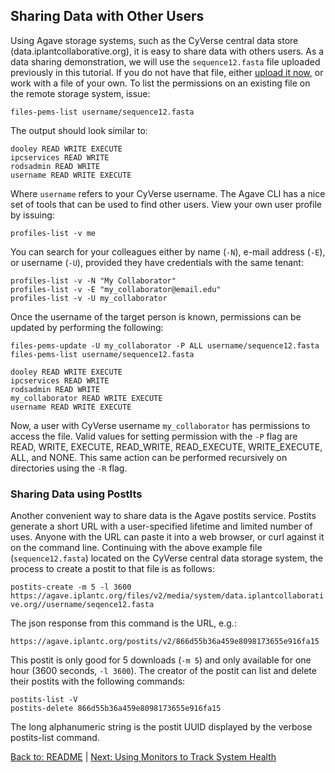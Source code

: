 ## Sharing Data with Other Users

Using Agave storage systems, such as the CyVerse central data store (data.iplantcollaborative.org), it is easy to share data with others users.
As a data sharing demonstration, we will use the `sequence12.fasta` file uploaded previously in this tutorial.
If you do not have that file, either [upload it now](managing_data.md), or work with a file of your own.
To list the permissions on an existing file on the remote storage system, issue:

```files-pems-list username/sequence12.fasta```

The output should look similar to:

```
dooley READ WRITE EXECUTE 
ipcservices READ WRITE 
rodsadmin READ WRITE 
username READ WRITE EXECUTE 
```

Where `username` refers to your CyVerse username.
The Agave CLI has a nice set of tools that can be used to find other users.
View your own user profile by issuing:

```profiles-list -v me```

You can search for your colleagues either by name (`-N`), e-mail address (`-E`), or username (`-U`), provided they have credentials with the same tenant:

```
profiles-list -v -N "My Collaborator"
profiles-list -v -E "my_collaborator@email.edu"
profiles-list -v -U my_collaborator
```

Once the username of the target person is known, permissions can be updated by performing the following:

```
files-pems-update -U my_collaborator -P ALL username/sequence12.fasta
files-pems-list username/sequence12.fasta
```
```
dooley READ WRITE EXECUTE 
ipcservices READ WRITE 
rodsadmin READ WRITE 
my_collaborator READ WRITE EXECUTE
username READ WRITE EXECUTE 
```

Now, a user with CyVerse username `my_collaborator` has permissions to access the file.
Valid values for setting permission with the `-P` flag are READ, WRITE, EXECUTE, READ_WRITE, READ_EXECUTE, WRITE_EXECUTE, ALL, and NONE.
This same action can be performed recursively on directories using the `-R` flag.

### Sharing Data using PostIts

Another convenient way to share data is the Agave postits service.
Postits generate a short URL with a user-specified lifetime and limited number of uses.
Anyone with the URL can paste it into a web browser, or curl against it on the command line.
Continuing with the above example file (`sequence12.fasta`) located on the CyVerse central data storage system, the process to create a postit to that file is as follows:

```postits-create -m 5 -l 3600 https://agave.iplantc.org/files/v2/media/system/data.iplantcollaborative.org//username/seqence12.fasta```

The json response from this command is the URL, e.g.:

``` https://agave.iplantc.org/postits/v2/866d55b36a459e8098173655e916fa15 ```

This postit is only good for 5 downloads (`-m 5`) and only available for one hour (3600 seconds, `-l 3600`). The creator of the postit can list and delete their postits with the following commands:

```
postits-list -V
postits-delete 866d55b36a459e8098173655e916fa15
```

The long alphanumeric string is the postit UUID displayed by the verbose postits-list command.

  
[Back to: README](../README.md) | [Next: Using Monitors to Track System Health](using_monitors.md)
